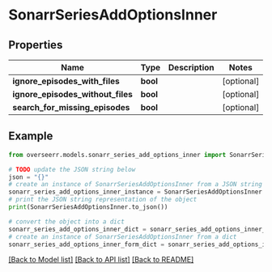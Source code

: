 # SonarrSeriesAddOptionsInner


## Properties

Name | Type | Description | Notes
------------ | ------------- | ------------- | -------------
**ignore_episodes_with_files** | **bool** |  | [optional] 
**ignore_episodes_without_files** | **bool** |  | [optional] 
**search_for_missing_episodes** | **bool** |  | [optional] 

## Example

```python
from overseerr.models.sonarr_series_add_options_inner import SonarrSeriesAddOptionsInner

# TODO update the JSON string below
json = "{}"
# create an instance of SonarrSeriesAddOptionsInner from a JSON string
sonarr_series_add_options_inner_instance = SonarrSeriesAddOptionsInner.from_json(json)
# print the JSON string representation of the object
print(SonarrSeriesAddOptionsInner.to_json())

# convert the object into a dict
sonarr_series_add_options_inner_dict = sonarr_series_add_options_inner_instance.to_dict()
# create an instance of SonarrSeriesAddOptionsInner from a dict
sonarr_series_add_options_inner_form_dict = sonarr_series_add_options_inner.from_dict(sonarr_series_add_options_inner_dict)
```
[[Back to Model list]](../README.md#documentation-for-models) [[Back to API list]](../README.md#documentation-for-api-endpoints) [[Back to README]](../README.md)


